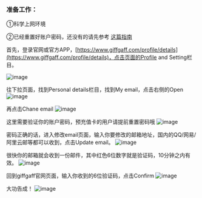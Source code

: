 ### 准备工作：

①科学上网环境

②已经重置好账户密码，还没有的请先参考 [这篇指南](https://telegra.ph/How-to-reset-my-password-10-29)



首先，登录官网或官方APP，[https://www.giffgaff.com/profile/details](https://www.giffgaff.com/profile/details)，点击页面的Profile and Setting栏目。

![image](https://github.com/user-attachments/assets/12fb6dbe-806e-41d3-b48c-b126a44f8cff)

往下拉页面，找到Personal details栏目，找到My email，点击右侧的Open
![image](https://github.com/user-attachments/assets/37f75429-a1ac-42a2-a950-f0800a781715)


再点击Chane email
![image](https://github.com/user-attachments/assets/aada789a-72bd-437a-9eee-0d373ffd3698)


这里需要验证你的账户密码，预充值卡的用户请提前重置密码哦
![image](https://github.com/user-attachments/assets/ad6f1c13-82dc-4471-8a5b-c67a2e9df120)


密码正确的话，进入修改email页面，输入你要修改的邮箱地址，国内的QQ/网易/阿里云邮等都可以收到，点击Update email。
![image](https://github.com/user-attachments/assets/2066930f-5e64-432d-bdc1-735310e553cc)


很快你的邮箱就会收到一份邮件，其中红色6位数字就是验证码，10分钟之内有效。
![image](https://github.com/user-attachments/assets/5c416296-6a6a-42a3-b6c6-967d288a66a0)


回到giffgaff官网页面，输入你收到的6位验证码，点击Confirm
![image](https://github.com/user-attachments/assets/dc853848-c59b-42ca-8005-fc7ebd0c87c0)


大功告成！
![image](https://github.com/user-attachments/assets/759ed4b9-54c5-45cd-ba7a-5f2573b2b96b)
